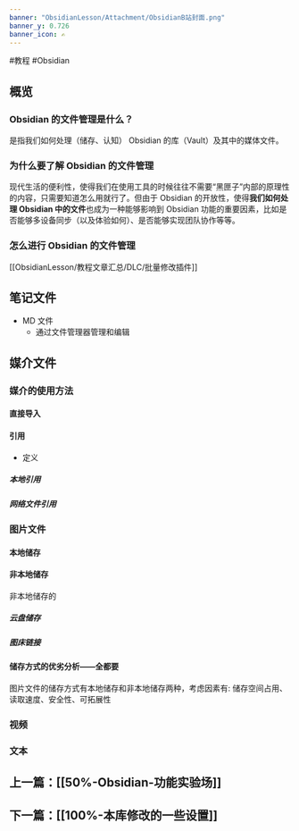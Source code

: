 ```yaml
---
banner: "ObsidianLesson/Attachment/ObsidianB站封面.png"
banner_y: 0.726
banner_icon: ✍️
---
```


#教程 #Obsidian 

## 概览
### Obsidian 的文件管理是什么？
是指我们如何处理（储存、认知） Obsidian 的库（Vault）及其中的媒体文件。

### 为什么要了解 Obsidian 的文件管理
现代生活的便利性，使得我们在使用工具的时候往往不需要“黑匣子”内部的原理性的内容，只需要知道怎么用就行了。但由于 Obsidian 的开放性，使得**我们如何处理 Obsidian 中的文件**也成为一种能够影响到 Obsidian 功能的重要因素，比如是否能够多设备同步（以及体验如何）、是否能够实现团队协作等等。

### 怎么进行 Obsidian 的文件管理


[[ObsidianLesson/教程文章汇总/DLC/批量修改插件]]

## 笔记文件
- MD 文件
	- 通过文件管理器管理和编辑

## 媒介文件

### 媒介的使用方法
#### 直接导入

#### 引用
- 定义

##### 本地引用

##### 网络文件引用

### 图片文件
#### 本地储存


#### 非本地储存
非本地储存的
##### 云盘储存

##### 图床链接


#### 储存方式的优劣分析——全都要
图片文件的储存方式有本地储存和非本地储存两种，考虑因素有: 储存空间占用、读取速度、安全性、可拓展性


### 视频


### 文本



## 上一篇：[[50%-Obsidian-功能实验场]]
## 下一篇：[[100%-本库修改的一些设置]]

